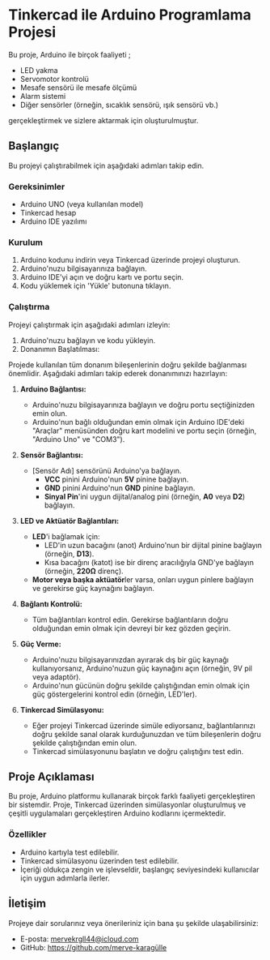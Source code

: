 # Tinkercad ile Arduino Programlama Projesi
Bu proje, Arduino ile birçok faaliyeti ;
- LED yakma
- Servomotor kontrolü
- Mesafe sensörü ile mesafe ölçümü
- Alarm sistemi
- Diğer sensörler (örneğin, sıcaklık sensörü, ışık sensörü vb.)
  
gerçekleştirmek ve sizlere aktarmak  için oluşturulmuştur.

## Başlangıç

Bu projeyi çalıştırabilmek için aşağıdaki adımları takip edin.

### Gereksinimler

- Arduino UNO (veya kullanılan model)
- Tinkercad hesap
- Arduino IDE yazılımı
  
### Kurulum

1. Arduino kodunu indirin veya Tinkercad üzerinde projeyi oluşturun.
2. Arduino'nuzu bilgisayarınıza bağlayın.
3. Arduino IDE'yi açın ve doğru kartı ve portu seçin.
4. Kodu yüklemek için 'Yükle' butonuna tıklayın.

### Çalıştırma

Projeyi çalıştırmak için aşağıdaki adımları izleyin:

1. Arduino'nuzu bağlayın ve kodu yükleyin.
2.  Donanımın Başlatılması:

Projede kullanılan tüm donanım bileşenlerinin doğru şekilde bağlanması önemlidir. Aşağıdaki adımları takip ederek donanımınızı hazırlayın:

1. **Arduino Bağlantısı:**
   - Arduino'nuzu bilgisayarınıza bağlayın ve doğru portu seçtiğinizden emin olun.
   - Arduino'nun bağlı olduğundan emin olmak için Arduino IDE'deki "Araçlar" menüsünden doğru kart modelini ve portu seçin (örneğin, "Arduino Uno" ve "COM3").

2. **Sensör Bağlantısı:**
   - [Sensör Adı] sensörünü Arduino'ya bağlayın. 
     - **VCC** pinini Arduino'nun **5V** pinine bağlayın.
     - **GND** pinini Arduino'nun **GND** pinine bağlayın.
     - **Sinyal Pin**'ini uygun dijital/analog pini (örneğin, **A0** veya **D2**) bağlayın.
   
3. **LED ve Aktüatör Bağlantıları:**
   - **LED**'i bağlamak için:
     - LED'in uzun bacağını (anot) Arduino'nun bir dijital pinine bağlayın (örneğin, **D13**).
     - Kısa bacağını (katot) ise bir direnç aracılığıyla GND'ye bağlayın (örneğin, **220Ω** direnç).
   - **Motor veya başka aktüatör**ler varsa, onları uygun pinlere bağlayın ve gerekirse güç kaynağını bağlayın.

4. **Bağlantı Kontrolü:**
   - Tüm bağlantıları kontrol edin. Gerekirse bağlantıların doğru olduğundan emin olmak için devreyi bir kez gözden geçirin.

5. **Güç Verme:**
   - Arduino'nuzu bilgisayarınızdan ayırarak dış bir güç kaynağı kullanıyorsanız, Arduino'nuzun güç kaynağını açın (örneğin, 9V pil veya adaptör).
   - Arduino'nun gücünün doğru şekilde çalıştığından emin olmak için güç göstergelerini kontrol edin (örneğin, LED'ler).

6. **Tinkercad Simülasyonu:**
   - Eğer projeyi Tinkercad üzerinde simüle ediyorsanız, bağlantılarınızı doğru şekilde sanal olarak kurduğunuzdan ve tüm bileşenlerin doğru şekilde çalıştığından emin olun.
   - Tinkercad simülasyonunu başlatın ve doğru çalıştığını test edin.

## Proje Açıklaması
Bu proje, Arduino platformu kullanarak birçok farklı faaliyeti gerçekleştiren bir sistemdir. Proje, Tinkercad üzerinden simülasyonlar oluşturulmuş ve çeşitli uygulamaları gerçekleştiren Arduino kodlarını içermektedir.

### Özellikler
- Arduino kartıyla test edilebilir.
- Tinkercad simülasyonu üzerinden test edilebilir.
- İçeriği oldukça zengin ve işlevseldir, başlangıç seviyesindeki kullanıcılar için uygun adımlarla ilerler.

## İletişim
Projeye dair sorularınız veya önerileriniz için bana şu şekilde ulaşabilirsiniz:
- E-posta: mervekrgll44@icloud.com
- GitHub: https://github.com/merve-karagülle


